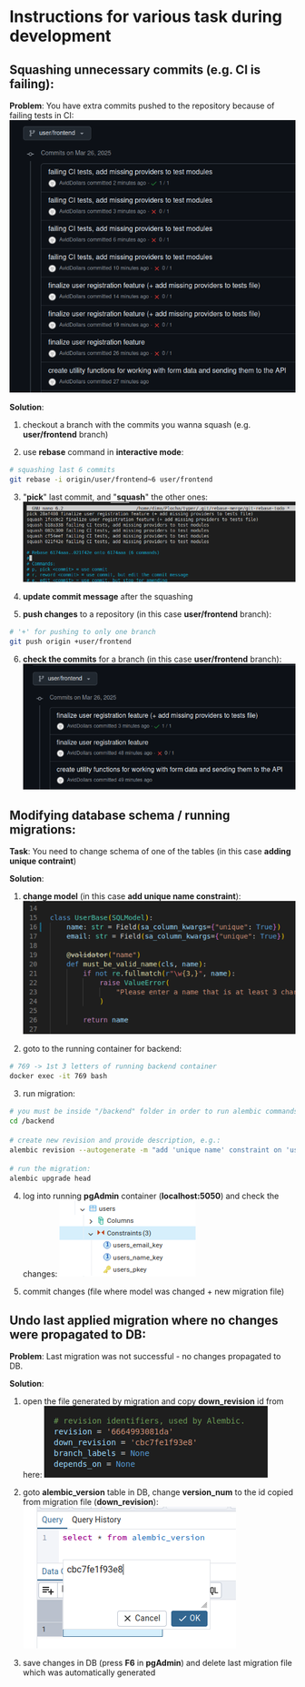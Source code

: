 # Instructions for various task during development


## Squashing unnecessary commits (e.g. CI is failing):

**Problem**:
You have extra commits pushed to the repository because of failing tests in CI:
![pushed commits to be squashed](01_failing_CI.png)

**Solution**:
1. checkout a branch with the commits you wanna squash (e.g. **user/frontend** branch)

2. use **rebase** command in **interactive mode**:
```bash
# squashing last 6 commits
git rebase -i origin/user/frontend~6 user/frontend
```

3. "**pick**" last commit, and "**squash**" the other ones:
![squash action](01_squash.png)

4. **update commit message** after the squashing

5. **push changes** to a repository (in this case **user/frontend** branch):
```bash
# '+' for pushing to only one branch
git push origin +user/frontend
```

6. **check the commits** for a branch (in this case **user/frontend** branch):
![squash action](01_post.png)

## Modifying database schema / running migrations:

**Task**:
You need to change schema of one of the tables (in this case **adding unique contraint**)

**Solution**:
1. **change model** (in this case **add unique name constraint**):
![adding new constraint](02_add_unique_constraint.png)

2. goto to the running container for backend:
```bash
# 769 -> 1st 3 letters of running backend container
docker exec -it 769 bash
```

3. run migration:
```bash
# you must be inside "/backend" folder in order to run alembic commands:
cd /backend

# create new revision and provide description, e.g.:
alembic revision --autogenerate -m "add 'unique name' constraint on 'users' table"

# run the migration:
alembic upgrade head
```

4. log into running **pgAdmin** container (**localhost:5050**) and check the changes:
![change in table](02_new_contraint.png)

5. commit changes (file where model was changed + new migration file)

## Undo last applied migration where no changes were propagated to DB:

**Problem**:
Last migration was not successful - no changes propagated to DB.

**Solution**:
1. open the file generated by migration and copy **down_revision** id from here:
![migration file](03_migration_file.png)

2. goto **alembic_version** table in DB, change **version_num** to the id copied from migration file (**down_revision**):
![change version num](03_update_db.png)

3. save changes in DB (press **F6** in **pgAdmin**) and delete last migration file which was automatically generated
